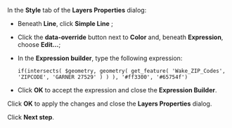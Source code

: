 In the **Style** tab of the **Layers Properties** dialog:

- Beneath **Line**, click **Simple Line** ;
- Click the **data-override** button next to **Color** and, beneath **Expression**, choose **Edit...**;
-   In the **Expression builder**, type the following expression:

    `if(intersects( $geometry, geometry( get_feature( 'Wake_ZIP_Codes', 'ZIPCODE', 'GARNER 27529' ) ) ), '#ff3300', '#65754f')`

- Click **OK** to accept the expression and close the **Expression Builder**.

Click **OK** to apply the changes and close the **Layers Properties** dialog.

Click **Next step**.
